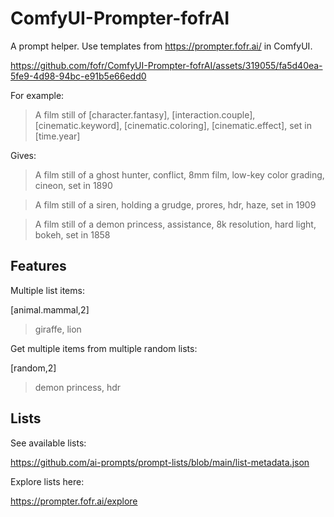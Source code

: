 # ComfyUI-Prompter-fofrAI

A prompt helper. Use templates from https://prompter.fofr.ai/ in ComfyUI.

https://github.com/fofr/ComfyUI-Prompter-fofrAI/assets/319055/fa5d40ea-5fe9-4d98-94bc-e91b5e66edd0

For example:

> A film still of [character.fantasy], [interaction.couple], [cinematic.keyword], [cinematic.coloring], [cinematic.effect], set in [time.year]

Gives:

> A film still of a ghost hunter, conflict, 8mm film, low-key color grading, cineon, set in 1890

> A film still of a siren, holding a grudge, prores, hdr, haze, set in 1909

> A film still of a demon princess, assistance, 8k resolution, hard light, bokeh, set in 1858

## Features

Multiple list items:

[animal.mammal,2]

> giraffe, lion

Get multiple items from multiple random lists:

[random,2]

> demon princess, hdr

## Lists

See available lists:

https://github.com/ai-prompts/prompt-lists/blob/main/list-metadata.json

Explore lists here:

https://prompter.fofr.ai/explore

